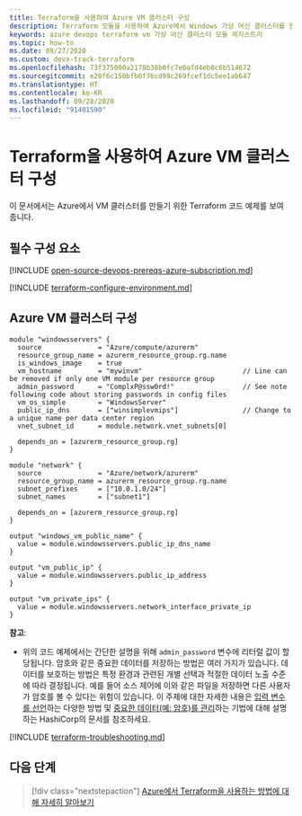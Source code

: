 ```yaml
---
title: Terraform을 사용하여 Azure VM 클러스터 구성
description: Terraform 모듈을 사용하여 Azure에서 Windows 가상 머신 클러스터를 만드는 방법을 알아봅니다.
keywords: azure devops terraform vm 가상 머신 클러스터 모듈 레지스트리
ms.topic: how-to
ms.date: 09/27/2020
ms.custom: devx-track-terraform
ms.openlocfilehash: 73f375090a2178b38b0fc7e0afd4eb8c6b514672
ms.sourcegitcommit: e20f6c150bfb0f76cd99c269fcef1dc5ee1ab647
ms.translationtype: HT
ms.contentlocale: ko-KR
ms.lasthandoff: 09/28/2020
ms.locfileid: "91401590"
---
```

# <a name="configure-an-azure-vm-cluster-using-terraform"></a>Terraform을 사용하여 Azure VM 클러스터 구성

이 문서에서는 Azure에서 VM 클러스터를 만들기 위한 Terraform 코드 예제를 보여 줍니다.

## <a name="prerequisites"></a>필수 구성 요소

[!INCLUDE [open-source-devops-prereqs-azure-subscription.md](../includes/open-source-devops-prereqs-azure-subscription.md)]

[!INCLUDE [terraform-configure-environment.md](includes/terraform-configure-environment.md)]

## <a name="configure-an-azure-vm-cluster"></a>Azure VM 클러스터 구성

```hcl
module "windowsservers" {
  source              = "Azure/compute/azurerm"
  resource_group_name = azurerm_resource_group.rg.name
  is_windows_image    = true
  vm_hostname         = "mywinvm"                         // Line can be removed if only one VM module per resource group
  admin_password      = "ComplxP@ssw0rd!"                 // See note following code about storing passwords in config files
  vm_os_simple        = "WindowsServer"
  public_ip_dns       = ["winsimplevmips"]                // Change to a unique name per data center region
  vnet_subnet_id      = module.network.vnet_subnets[0]
    
  depends_on = [azurerm_resource_group.rg]
}

module "network" {
  source              = "Azure/network/azurerm"
  resource_group_name = azurerm_resource_group.rg.name
  subnet_prefixes     = ["10.0.1.0/24"]
  subnet_names        = ["subnet1"]

  depends_on = [azurerm_resource_group.rg]
}

output "windows_vm_public_name" {
  value = module.windowsservers.public_ip_dns_name
}

output "vm_public_ip" {
  value = module.windowsservers.public_ip_address
}

output "vm_private_ips" {
  value = module.windowsservers.network_interface_private_ip
}
```

**참고**:

- 위의 코드 예제에서는 간단한 설명을 위해 `admin_password` 변수에 리터럴 값이 할당됩니다. 암호와 같은 중요한 데이터를 저장하는 방법은 여러 가지가 있습니다. 데이터를 보호하는 방법은 특정 환경과 관련된 개별 선택과 적절한 데이터 노출 수준에 따라 결정됩니다. 예를 들어 소스 제어에 이와 같은 파일을 저장하면 다른 사용자가 암호를 볼 수 있다는 위험이 있습니다. 이 주제에 대한 자세한 내용은 [입력 변수를 선언](https://www.terraform.io/docs/configuration/variables.html)하는 다양한 방법 및 [중요한 데이터(예: 암호)를 관리](https://www.terraform.io/docs/state/sensitive-data.html)하는 기법에 대해 설명하는 HashiCorp의 문서를 참조하세요.

[!INCLUDE [terraform-troubleshooting.md](includes/terraform-troubleshooting.md)]

## <a name="next-steps"></a>다음 단계

> [!div class="nextstepaction"] 
> [Azure에서 Terraform을 사용하는 방법에 대해 자세히 알아보기](/azure/terraform)
